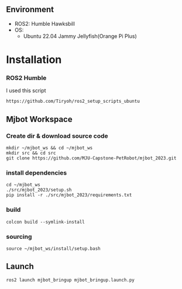 

  
## Environment

- ROS2: Humble Hawksbill
- OS:
    - Ubuntu 22.04 Jammy Jellyfish(Orange Pi Plus)

# Installation
### ROS2 Humble

I used this script

```shell
https://github.com/Tiryoh/ros2_setup_scripts_ubuntu
```

## Mjbot Workspace

### Create dir & download source code
```shell
mkdir ~/mjbot_ws && cd ~/mjbot_ws
mkdir src && cd src
git clone https://github.com/MJU-Capstone-PetRobot/mjbot_2023.git
```


### install dependencies

```shell
cd ~/mjbot_ws
./src/mjbot_2023/setup.sh
pip install -r ./src/mjbot_2023/requirements.txt
```

### build
```shell
colcon build --symlink-install
```

### sourcing

```shell
source ~/mjbot_ws/install/setup.bash
```


## Launch

```shell
ros2 launch mjbot_bringup mjbot_bringup.launch.py
```
